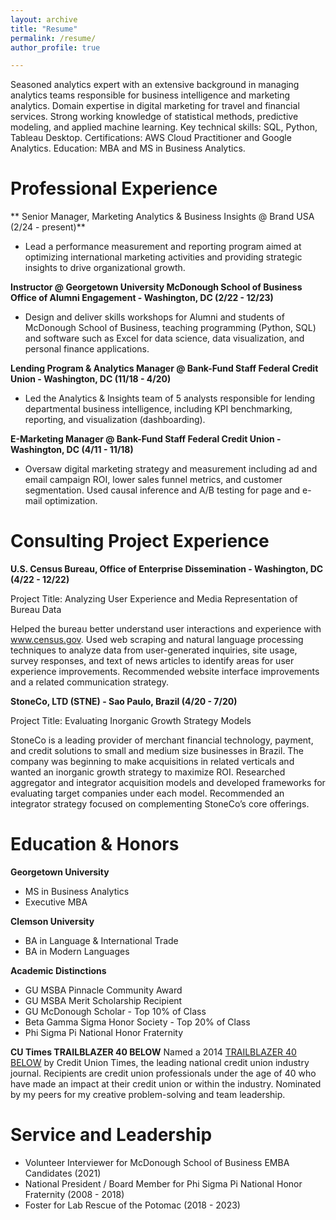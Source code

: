 ```yaml
---
layout: archive
title: "Resume"
permalink: /resume/
author_profile: true

---
```


Seasoned analytics expert with an extensive background in managing analytics teams responsible for business intelligence and marketing analytics. Domain expertise in digital marketing for travel and financial services. Strong working knowledge of statistical methods, predictive modeling, and applied machine learning. Key technical skills: SQL, Python, Tableau Desktop. Certifications: AWS Cloud Practitioner and Google Analytics. Education: MBA and MS in Business Analytics.

Professional Experience
=====
** Senior Manager, Marketing Analytics & Business Insights @ Brand USA (2/24 - present)**
* Lead a performance measurement and reporting program aimed at optimizing international marketing activities and providing strategic insights to drive organizational growth.

**Instructor @ Georgetown University McDonough School of Business Office of Alumni Engagement - Washington, DC (2/22 - 12/23)**
* Design and deliver skills workshops for Alumni and students of McDonough School of Business, teaching programming (Python, SQL) and software such as Excel for data science, data visualization, and personal finance applications.

**Lending Program & Analytics Manager @ Bank-Fund Staff Federal Credit Union - Washington, DC (11/18 - 4/20)**
* Led the Analytics & Insights team of 5 analysts responsible for lending departmental business intelligence, including KPI benchmarking, reporting, and visualization (dashboarding). 

**E-Marketing Manager @ Bank-Fund Staff Federal Credit Union - Washington, DC (4/11 - 11/18)**
* Oversaw digital marketing strategy and measurement including ad and email campaign ROI, lower sales funnel metrics, and customer segmentation. Used causal inference and A/B testing for page and e-mail optimization. 

Consulting Project Experience
=====
**U.S. Census Bureau, Office of Enterprise Dissemination - Washington, DC (4/22 - 12/22)**

Project Title: Analyzing User Experience and Media Representation of Bureau Data

Helped the bureau better understand user interactions and experience with www.census.gov. Used web scraping and natural language processing techniques to analyze data from user-generated inquiries, site usage, survey responses, and text of news articles to identify areas for user experience improvements. Recommended website interface improvements and a related communication strategy.

**StoneCo, LTD (STNE) - Sao Paulo, Brazil (4/20 - 7/20)**

Project Title: Evaluating Inorganic Growth Strategy Models

StoneCo is a leading provider of merchant financial technology, payment, and credit solutions to small and medium size businesses in Brazil. The company was beginning to make acquisitions in related verticals and wanted an inorganic growth strategy to maximize ROI. Researched aggregator and integrator acquisition models and developed frameworks for evaluating target companies under each model. Recommended an integrator strategy focused on complementing StoneCo’s core offerings.

Education & Honors
=====
**Georgetown University**
* MS in Business Analytics
* Executive MBA

**Clemson University**
* BA in Language & International Trade
* BA in Modern Languages

**Academic Distinctions**
* GU MSBA Pinnacle Community Award
* GU MSBA Merit Scholarship Recipient
* GU McDonough Scholar - Top 10% of Class
* Beta Gamma Sigma Honor Society - Top 20% of Class
* Phi Sigma Pi National Honor Fraternity

**CU Times TRAILBLAZER 40 BELOW**
Named a 2014 <a href='https://www.cutimes.com/2014/09/19/nicoletta-embraces-risk-for-solutions-that-resonate-t40b/?t=trailblazers-40-below&slreturn=20230708181619'>TRAILBLAZER 40 BELOW</a> by Credit Union Times, the leading national credit union industry journal.
Recipients are credit union professionals under the age of 40 who have made an impact at their credit union or
within the industry. Nominated by my peers for my creative problem-solving and team leadership.

Service and Leadership
=====
* Volunteer Interviewer for McDonough School of Business EMBA Candidates (2021)
* National President / Board Member for Phi Sigma Pi National Honor Fraternity (2008 - 2018)
* Foster for Lab Rescue of the Potomac (2018 - 2023)
